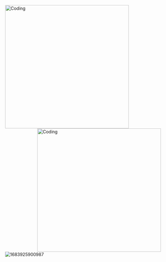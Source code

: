 

<img align="left" alt="Coding" width="400" src=https://media2.giphy.com/media/ubOj4M2JN6k1c3hkc6/giphy.webp>
<img align="right" alt="Coding" width="400" src=https://media3.giphy.com/media/wUT19Zbh3lpa7eFYbB/giphy.webp>



![1683925900987](https://github.com/kagansenkeser/My_Resume_real_projects/assets/98644514/00a34edc-537e-4b51-85b6-5afa109ef4e0)
